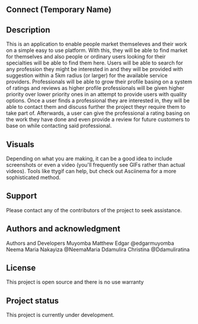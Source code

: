 ## Connect (Temporary Name)

## Description
This is an application to enable people market themseleves and their work on a simple easy to use platform. With this, they will be able to find market for themselves and also people or ordinary users looking for their specialties will be able to find them here. Users will be able to search for any profession they might be interested in and they will be provided with suggestion within a 5km radius (or larger) for the available service providers. Professionals will be able to grow their profile basing on a system of ratings and reviews as higher profile professionals will be given higher priority over lower priority ones in an attempt to provide users with quality options.
Once a user finds a professional they are interested in, they will be able to contact them and discuss further the project theyr require them to take part of. Afterwards, a user can give the professional a rating basing on the work they have done and even provide a review for future customers to base on while contacting said professional.

## Visuals
Depending on what you are making, it can be a good idea to include screenshots or even a video (you'll frequently see GIFs rather than actual videos). Tools like ttygif can help, but check out Asciinema for a more sophisticated method.

## Support
Please contact any of the contributors of the project to seek assistance.

## Authors and acknowledgment
Authors and Developers
Muyomba Matthew Edgar @edgarmuyomba
Neema Maria Nakayiza @NeemaMaria
Ddamulira Christina @Ddamuliratina

## License
This project is open source and there is no use warranty

## Project status
This project is currently under development.
